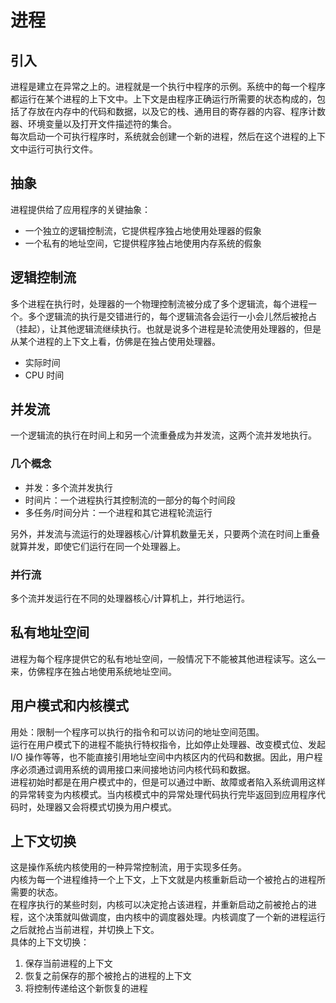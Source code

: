 # 进程

## 引入
进程是建立在异常之上的。进程就是一个执行中程序的示例。系统中的每一个程序都运行在某个进程的上下文中。上下文是由程序正确运行所需要的状态构成的，包括了存放在内存中的代码和数据，以及它的栈、通用目的寄存器的内容、程序计数器、环境变量以及打开文件描述符的集合。  
每次启动一个可执行程序时，系统就会创建一个新的进程，然后在这个进程的上下文中运行可执行文件。  
## 抽象
进程提供给了应用程序的关键抽象：
- 一个独立的逻辑控制流，它提供程序独占地使用处理器的假象
- 一个私有的地址空间，它提供程序独占地使用内存系统的假象

## 逻辑控制流
多个进程在执行时，处理器的一个物理控制流被分成了多个逻辑流，每个进程一个。多个逻辑流的执行是交错进行的，每个逻辑流各会运行一小会儿然后被抢占（挂起），让其他逻辑流继续执行。也就是说多个进程是轮流使用处理器的，但是从某个进程的上下文上看，仿佛是在独占使用处理器。
- 实际时间
- CPU 时间

## 并发流
一个逻辑流的执行在时间上和另一个流重叠成为并发流，这两个流并发地执行。
### 几个概念
- 并发：多个流并发执行
- 时间片：一个进程执行其控制流的一部分的每个时间段
- 多任务/时间分片：一个进程和其它进程轮流运行
  
另外，并发流与流运行的处理器核心/计算机数量无关，只要两个流在时间上重叠就算并发，即使它们运行在同一个处理器上。
### 并行流
多个流并发运行在不同的处理器核心/计算机上，并行地运行。

## 私有地址空间
进程为每个程序提供它的私有地址空间，一般情况下不能被其他进程读写。这么一来，仿佛程序在独占地使用系统地址空间。

## 用户模式和内核模式
用处：限制一个程序可以执行的指令和可以访问的地址空间范围。  
运行在用户模式下的进程不能执行特权指令，比如停止处理器、改变模式位、发起 I/O 操作等等，也不能直接引用地址空间中内核区内的代码和数据。因此，用户程序必须通过调用系统的调用接口来间接地访问内核代码和数据。  
进程初始时都是在用户模式中的，但是可以通过中断、故障或者陷入系统调用这样的异常转变为内核模式。当内核模式中的异常处理代码执行完毕返回到应用程序代码时，处理器又会将模式切换为用户模式。

## 上下文切换
这是操作系统内核使用的一种异常控制流，用于实现多任务。  
内核为每一个进程维持一个上下文，上下文就是内核重新启动一个被抢占的进程所需要的状态。  
在程序执行的某些时刻，内核可以决定抢占该进程，并重新启动之前被抢占的进程，这个决策就叫做调度，由内核中的调度器处理。内核调度了一个新的进程运行之后就抢占当前进程，并切换上下文。  
具体的上下文切换：
1. 保存当前进程的上下文
2. 恢复之前保存的那个被抢占的进程的上下文
3. 将控制传递给这个新恢复的进程
